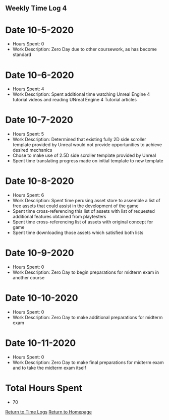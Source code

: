 ## Weekly Time Log 4


# Date 10-5-2020
- Hours Spent: 0
- Work Description: Zero Day due to other coursework, as has become standard

# Date 10-6-2020
- Hours Spent: 4
- Work Description: Spent additional time watching Unreal Engine 4 tutorial videos and reading UNreal Engine 4 Tutorial articles

# Date 10-7-2020
- Hours Spent: 5
- Work Description: Determined that existing fully 2D side scroller template provided by Unreal would not provide opportunities to achieve desired mechanics
- Chose to make use of 2.5D side scroller template provided by Unreal
- Spent time translating progress made on initial template to new template

# Date 10-8-2020
- Hours Spent: 6
- Work Description: Spent time perusing asset store to assemble a list of free assets that could assist in the development of the game
- Spent time cross-referencing this list of assets with list of requested additional features obtained from playtesters
- Spent time cross-referencing list of assets with original concept for game
- Spent time downloading those assets which satisfied both lists

# Date 10-9-2020
- Hours Spent: 0
- Work Description: Zero Day to begin preparations for midterm exam in another course

# Date 10-10-2020
- Hours Spent: 0
- Work Description: Zero Day to make additional preparations for midterm exam

# Date 10-11-2020
- Hours Spent: 0
- Work Description: Zero Day to make final preparations for midterm exam and to take the midterm exam itself

# Total Hours Spent
- 70

[Return to Time Logs](https://tkfromthe90s.github.io/TKfromthe90s.github.io-weekly-time-logs/)
[Return to Homepage](https://tkfromthe90s.github.io/)

```
